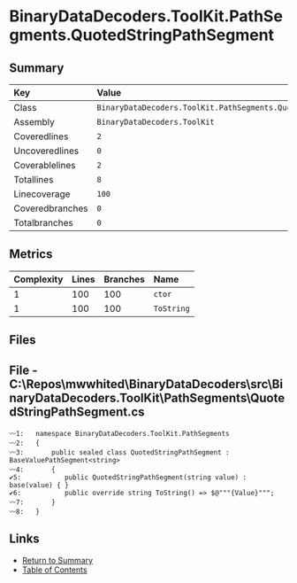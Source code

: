 ﻿# BinaryDataDecoders.ToolKit.PathSegments.QuotedStringPathSegment

## Summary

| Key             | Value                                                             |
| :-------------- | :---------------------------------------------------------------- |
| Class           | `BinaryDataDecoders.ToolKit.PathSegments.QuotedStringPathSegment` |
| Assembly        | `BinaryDataDecoders.ToolKit`                                      |
| Coveredlines    | `2`                                                               |
| Uncoveredlines  | `0`                                                               |
| Coverablelines  | `2`                                                               |
| Totallines      | `8`                                                               |
| Linecoverage    | `100`                                                             |
| Coveredbranches | `0`                                                               |
| Totalbranches   | `0`                                                               |

## Metrics

| Complexity | Lines | Branches | Name       |
| :--------- | :---- | :------- | :--------- |
| 1          | 100   | 100      | `ctor`     |
| 1          | 100   | 100      | `ToString` |

## Files

## File - C:\Repos\mwwhited\BinaryDataDecoders\src\BinaryDataDecoders.ToolKit\PathSegments\QuotedStringPathSegment.cs

```CSharp
〰1:   namespace BinaryDataDecoders.ToolKit.PathSegments
〰2:   {
〰3:       public sealed class QuotedStringPathSegment : BaseValuePathSegment<string>
〰4:       {
✔5:           public QuotedStringPathSegment(string value) : base(value) { }
✔6:           public override string ToString() => $@"""{Value}""";
〰7:       }
〰8:   }
```

## Links

* [Return to Summary](Summary.md)
* [Table of Contents](../TOC.md)

